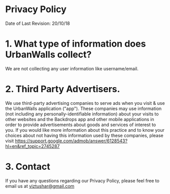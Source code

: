 # Privacy Policy
Date of Last Revision: 20/10/18

# 1. What type of information does UrbanWalls collect? 

  We are not collecting any user information like username/email.

# 2. Third Party Advertisers.

We use third-party advertising companies to serve ads when you visit & use the UrbanWalls application ("app"). These companies may use information (not including any personally-identifiable information) about your visits to other websites and the Backdrops app and other mobile applications in order to provide advertisements about goods and services of interest to you. If you would like more information about this practice and to know your choices about not having this information used by these companies, please visit https://support.google.com/admob/answer/6128543?hl=en&ref_topic=2745287

# 3. Contact

If you have any questions regarding our Privacy Policy, please feel free to email us at viztushar@gmail.com
